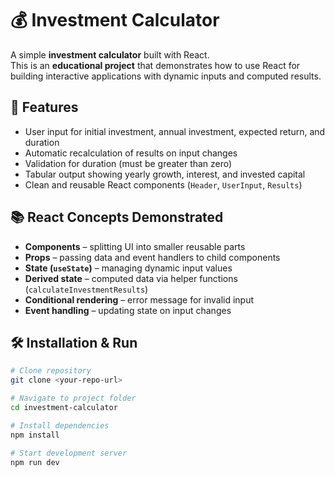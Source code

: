 # 💰 Investment Calculator

A simple **investment calculator** built with React.  
This is an **educational project** that demonstrates how to use React for building interactive applications with dynamic inputs and computed results.

## 🚀 Features
- User input for initial investment, annual investment, expected return, and duration  
- Automatic recalculation of results on input changes  
- Validation for duration (must be greater than zero)  
- Tabular output showing yearly growth, interest, and invested capital  
- Clean and reusable React components (`Header`, `UserInput`, `Results`)  

## 📚 React Concepts Demonstrated
- **Components** – splitting UI into smaller reusable parts  
- **Props** – passing data and event handlers to child components  
- **State (`useState`)** – managing dynamic input values  
- **Derived state** – computed data via helper functions (`calculateInvestmentResults`)  
- **Conditional rendering** – error message for invalid input  
- **Event handling** – updating state on input changes  

## 🛠 Installation & Run
```bash
# Clone repository
git clone <your-repo-url>

# Navigate to project folder
cd investment-calculator

# Install dependencies
npm install

# Start development server
npm run dev

